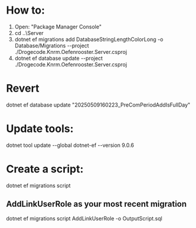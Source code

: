 # How to:

1. Open: "Package Manager Console"
2. cd ..\Server
3. dotnet ef migrations add DatabaseStringLengthColorLong -o Database/Migrations --project ./Drogecode.Knrm.Oefenrooster.Server.csproj
4. dotnet ef database update --project ./Drogecode.Knrm.Oefenrooster.Server.csproj

# Revert

dotnet ef database update "20250509160223_PreComPeriodAddIsFullDay"

# Update tools:

dotnet tool update --global dotnet-ef --version 9.0.6

# Create a script:

dotnet ef migrations script

## AddLinkUserRole as your most recent migration

dotnet ef migrations script AddLinkUserRole -o OutputScript.sql